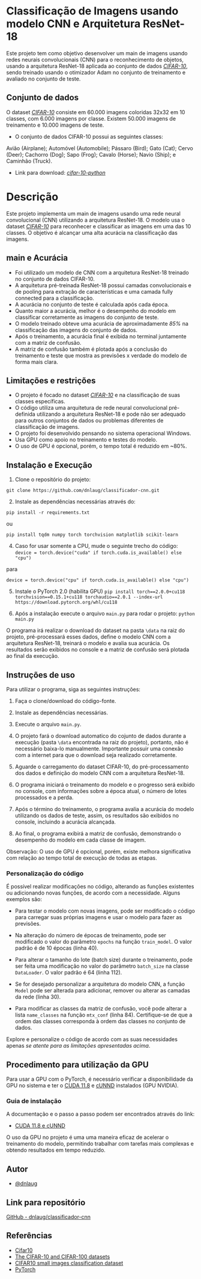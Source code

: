 # Classificação de Imagens usando modelo CNN e Arquitetura ResNet-18

Este projeto tem como objetivo desenvolver um main de imagens usando redes neurais convolucionais (CNN) para o reconhecimento de objetos, usando a arquitetura ResNet-18 aplicada ao conjunto de dados [_CIFAR-10_](https://www.cs.toronto.edu/~kriz/cifar.html), 
sendo treinado usando o otimizador Adam no conjunto de treinamento e avaliado no conjunto de teste.

## Conjunto de dados
O dataset [_CIFAR-10_](https://www.cs.toronto.edu/~kriz/cifar.html) consiste em 60.000 imagens coloridas 32x32 em 10 classes, com 6.000 imagens por classe. Existem 50.000 imagens de treinamento e 10.000 imagens de teste. 

- O conjunto de dados CIFAR-10 possui as seguintes classes:

Avião (Airplane); Automóvel (Automobile); Pássaro (Bird); Gato (Cat); Cervo (Deer); Cachorro (Dog); Sapo (Frog); Cavalo (Horse); Navio (Ship); e Caminhão (Truck).

- Link para download: [_cifar-10-python_](https://www.cs.toronto.edu/~kriz/cifar-10-python.tar.gz) 

# Descrição

Este projeto implementa um main de imagens usando uma rede neural convolucional (CNN) utilizando a arquitetura ResNet-18. O modelo usa o dataset [_CIFAR-10_](https://www.cs.toronto.edu/~kriz/cifar.html) para reconhecer e classificar as imagens em uma das 10 classes. O objetivo é alcançar uma alta acurácia na classificação das imagens.

## main e Acurácia

- Foi utilizado um modelo de CNN com a arquitetura ResNet-18 treinado no conjunto de dados CIFAR-10. 
- A arquitetura pré-treinada ResNet-18 possui camadas convolucionais e de pooling para extração de características e uma camada fully connected para a classificação. 
- A acurácia no conjunto de teste é calculada após cada época. 
- Quanto maior a acurácia, melhor é o desempenho do modelo em classificar corretamente as imagens do conjunto de teste.
- O modelo treinado obteve uma acurácia de aproximadamente _85%_ na classificação das imagens do conjunto de dados.
- Após o treinamento, a acurácia final é exibida no terminal juntamente com a matriz de confusão. 
- A matriz de confusão também é plotada após a conclusão do treinamento e teste que mostra as previsões x verdade do modelo de forma mais clara.

## Limitações e restrições
- O projeto é focado no dataset [_CIFAR-10_](https://www.cs.toronto.edu/~kriz/cifar.html) e na classificação de suas classes específicas.
- O código utiliza uma arquitetura de rede neural convolucional pré-definida utilizando a arquitetura ResNet-18 e pode não ser adequado para outros conjuntos de dados ou problemas diferentes de classificação de imagens.
- O projeto foi desenvolvido pensando no sistema operacional Windows.
- Usa GPU como apoio no treinamento e testes do modelo.
- O uso de GPU é opcional, porém, o tempo total é reduzido em ~80%.

## Instalação e Execução

1. Clone o repositório do projeto:

``` git clone https://github.com/dnlaug/classificador-cnn.git ```

2. Instale as dependências necessárias através do:

``` pip install -r requirements.txt ```

ou

``` pip install tqdm numpy torch torchvision matplotlib scikit-learn ```

4. Caso for usar somente a CPU, mude o seguinte trecho do código:
``` device = torch.device("cuda" if torch.cuda.is_available() else "cpu") ``` 

para

 ``` device = torch.device("cpu" if torch.cuda.is_available() else "cpu") ```

5. Instale o PyTorch 2.0 (habilita GPU)
``` pip install torch==2.0.0+cu118 torchvision==0.15.1+cu118 torchaudio==2.0.1 --index-url https://download.pytorch.org/whl/cu118 ```

6. Após a instalação execute o arquivo `main.py` para rodar o projeto:
``` python main.py ```

O programa irá realizar o download do dataset na pasta `\data` na raiz do projeto, pré-processará esses dados, define o modelo CNN com a arquitetura ResNet-18, treinará o modelo e avalia sua acurácia. Os resultados serão exibidos no console e a matriz de confusão será plotada ao final da execução.

## Instruções de uso

Para utilizar o programa, siga as seguintes instruções:

1. Faça o clone/download do código-fonte.

2. Instale as dependências necessárias.

3. Execute o arquivo `main.py`.

4. O projeto fará o download automatico do cojunto de dados durante a execução (pasta `\data` encontrada na raiz do projeto), portanto, não é necessário baixa-lo manualmente. Importante possuir uma conexão com a internet para que o download seja realizado corretamente.

5. Aguarde o carregamento do dataset CIFAR-10, do pré-processamento dos dados e definição do modelo CNN com a arquitetura ResNet-18.

6. O programa iniciará o treinamento do modelo e o progresso será exibido no console, com informações sobre a época atual, o número de lotes processados e a perda.

7. Após o término do treinamento, o programa avalia a acurácia do modelo utilizando os dados de teste, assim, os resultados são exibidos no console, incluindo a acurácia alcançada.

8. Ao final, o programa exibirá a matriz de confusão, demonstrando o desempenho do modelo em cada classe de imagem.

Observação: O uso de GPU é opcional, porém, existe melhora significativa com relação ao tempo total de execução de todas as etapas. 

### Personalização do código

É possível realizar modificações no código, alterando as funções existentes ou adicionando novas funções, de acordo com a necessidade. Alguns exemplos são:

- Para testar o modelo com novas imagens, pode ser modificado o código para carregar suas próprias imagens e usar o modelo para fazer as previsões.

- Na alteração do número de épocas de treinamento, pode ser modificado o valor do parâmetro `epochs` na função `train_model`. O valor padrão é de 10 épocas (linha 40).

- Para alterar o tamanho do lote (batch size) durante o treinamento, pode ser feita uma modificação no valor do parâmetro `batch_size` na classe `DataLoader`. O valor padrão é 64 (linha 112).

- Se for desejado personalizar a arquitetura do modelo CNN, a função `Model` pode ser alterada para adicionar, remover ou alterar as camadas da rede (linha 30).

- Para modificar as classes da matriz de confusão, você pode alterar a lista `name_classes` na função `mtx_conf` (linha 84). Certifique-se de que a ordem das classes corresponda à ordem das classes no conjunto de dados.

Explore e personalize o código de acordo com as suas necessidades apenas _se atente para as limitações apresentadas acima_.

## Procedimento para utilização da GPU

Para usar a GPU com o PyTorch, é necessário verificar a disponibilidade da GPU no sistema e ter o [CUDA 11.8](https://developer.nvidia.com/cuda-11-8-0-download-archive) e [cUNND](https://developer.nvidia.com/cudnn) instalados (GPU NVIDIA).

### Guia de instalação 

A documentação e o passo a passo podem ser encontrados através do link: 

- [CUDA 11.8 e cUNND](https://docs.nvidia.com/deeplearning/cudnn/install-guide/index.html)

O uso da GPU no projeto é uma uma maneira eficaz de acelerar o treinamento do modelo, permitindo trabalhar com tarefas mais complexas e obtendo resultados em tempo reduzido.

## Autor

- [@dnlaug](https://www.github.com/dnlaug)

## Link para repositório

[GitHub - dnlaug/classificador-cnn](https://github.com/dnlaug/classificador-cnn)

## Referências

 - [Cifar10](https://www.tensorflow.org/datasets/catalog/cifar10?hl=pt-br)
 - [The CIFAR-10 and CIFAR-100 datasets](https://www.cs.toronto.edu/~kriz/cifar.html)
 - [CIFAR10 small images classification dataset](https://keras.io/api/datasets/cifar10/)
 - [PyTorch](https://pytorch.org/get-started/locally/)

